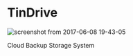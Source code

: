 # TinDrive

![screenshot from 2017-06-08 19-43-05](https://user-images.githubusercontent.com/25164326/26955131-d49c70b6-4c82-11e7-985d-12ecc0e46a24.png)

Cloud Backup Storage System

